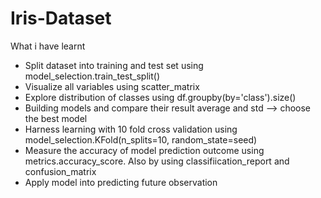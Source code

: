 # Iris-Dataset

What i have learnt

- Split dataset into training and test set using model_selection.train_test_split()
- Visualize all variables using scatter_matrix
- Explore distribution of classes using df.groupby(by='class').size()
- Building models and compare their result average and std --> choose the best model
- Harness learning with 10 fold cross validation using model_selection.KFold(n_splits=10, random_state=seed)
- Measure the accuracy of model prediction outcome using metrics.accuracy_score. Also by using classifiication_report and confusion_matrix
- Apply model into predicting future observation

